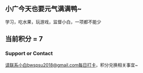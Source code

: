 ## 小广今天也要元气满满鸭~

学习，吃水果，玩游戏，监督小白，一项都不能少

## 当前积分 = 7

### Support or Contact

请联系小白bwspsu2018@gmail.com每日打卡，积分兑换相关事宜~
